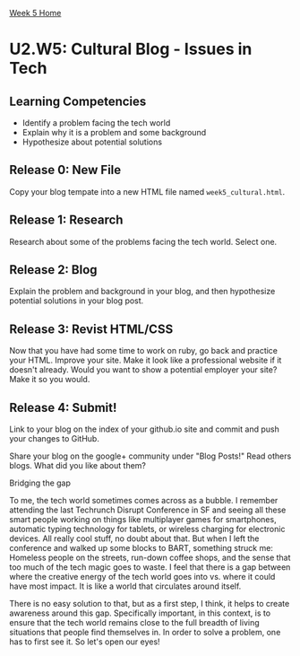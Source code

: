 [Week 5 Home](../)

# U2.W5: Cultural Blog - Issues in Tech

## Learning Competencies
- Identify a problem facing the tech world
- Explain why it is a problem and some background
- Hypothesize about potential solutions

## Release 0: New File
Copy your blog tempate into a new HTML file named `week5_cultural.html`. 

## Release 1: Research
Research about some of the problems facing the tech world. Select one. 

## Release 2: Blog
Explain the problem and background in your blog, and then hypothesize potential solutions in your blog post. 

## Release 3: Revist HTML/CSS
Now that you have had some time to work on ruby, go back and practice your HTML. Improve your site. Make it look like a professional website if it doesn't already. Would you want to show a potential employer your site? Make it so you would. 

## Release 4: Submit!
Link to your blog on the index of your github.io site and commit and push your changes to GitHub. 

Share your blog on the google+ community under "Blog Posts!" Read others blogs. What did you like about them? 

Bridging the gap

To me, the tech world sometimes comes across as a bubble. I remember attending the last Techrunch Disrupt Conference in SF and seeing all these smart people working on things like multiplayer games for smartphones, automatic typing technology for tablets, or wireless charging for electronic devices. All really cool stuff, no doubt about that. But when I left the conference and walked up some blocks to BART, something struck me: Homeless people on the streets, run-down coffee shops, and the sense that too much of the tech magic goes to waste. I feel that there is a gap between where the creative energy of the tech world goes into vs. where it could have most impact. It is like a world that circulates around itself.

There is no easy solution to that, but as a first step, I think, it helps to create awareness around this gap. Specifically important, in this context, is to ensure that the tech world remains close to the full breadth of living situations that people find themselves in. In order to solve a problem, one has to first see it. So let's open our eyes!